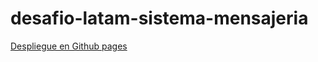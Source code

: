 # desafio-latam-sistema-mensajeria
[Despliegue en Github pages](https://mossmax62.github.io/desafio-latam-sistema-mensajeria/)
